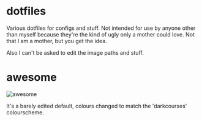 dotfiles
========

Various dotfiles for configs and stuff. Not intended for use by anyone other than myself because they're the kind of ugly only a mother could love. Not that I am a mother, but you get the idea.

Also I can't be asked to edit the image paths and stuff.

awesome
=======
![awesome](https://raw.github.com/kirbyman62/dotfiles/master/awesome/preview.png)

It's a barely edited default, colours changed to match the 'darkcourses' colourscheme.

